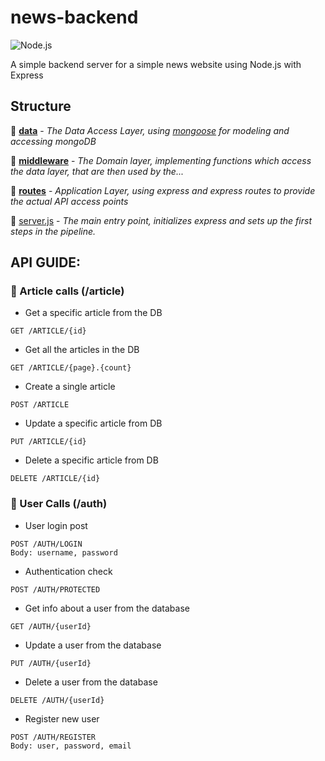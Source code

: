 # news-backend
![Node.js](https://github.com/DanielBelokon/news-backend/workflows/Node.js%20CI/badge.svg)

A simple backend server for a simple news website using Node.js with Express

## Structure

:file_folder: [**data**](src/data) - _The Data Access Layer, using [mongoose](https://github.com/Automattic/mongoose) for modeling and accessing mongoDB_

:file_folder: [**middleware**](src/middleware) - _The Domain layer, implementing functions which access the data layer, that are then used by the..._

:file_folder: [**routes**](src/routes) - _Application Layer, using express and express routes to provide the actual API access points_

:page_with_curl: [server.js](src/server.js) - _The main entry point, initializes express and sets up the first steps in the pipeline._





## API GUIDE:
### :newspaper: Article calls (/article)
- Get a specific article from the DB
```
GET /ARTICLE/{id}
```

- Get all the articles in the DB
```
GET /ARTICLE/{page}.{count}
```

- Create a single article
```
POST /ARTICLE
```

- Update a specific article from DB
```
PUT /ARTICLE/{id}
```

- Delete a specific article from DB
```
DELETE /ARTICLE/{id}
```

### :closed_lock_with_key: User Calls (/auth)

- User login post
```
POST /AUTH/LOGIN
Body: username, password
```

- Authentication check
```
POST /AUTH/PROTECTED
```

- Get info about a user from the database
```
GET /AUTH/{userId}
```

- Update a user from the database
```
PUT /AUTH/{userId}
```

- Delete a user from the database
```
DELETE /AUTH/{userId}
```

- Register new user
```
POST /AUTH/REGISTER
Body: user, password, email
```

